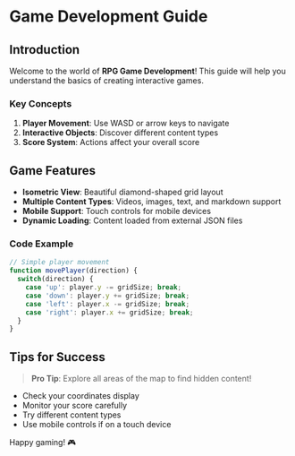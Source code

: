 # Game Development Guide

## Introduction
Welcome to the world of **RPG Game Development**! This guide will help you understand the basics of creating interactive games.

### Key Concepts

1. **Player Movement**: Use WASD or arrow keys to navigate
2. **Interactive Objects**: Discover different content types
3. **Score System**: Actions affect your overall score

## Game Features

- **Isometric View**: Beautiful diamond-shaped grid layout
- **Multiple Content Types**: Videos, images, text, and markdown support
- **Mobile Support**: Touch controls for mobile devices
- **Dynamic Loading**: Content loaded from external JSON files

### Code Example

```javascript
// Simple player movement
function movePlayer(direction) {
  switch(direction) {
    case 'up': player.y -= gridSize; break;
    case 'down': player.y += gridSize; break;
    case 'left': player.x -= gridSize; break;
    case 'right': player.x += gridSize; break;
  }
}
```

## Tips for Success

> **Pro Tip**: Explore all areas of the map to find hidden content!

- Check your coordinates display
- Monitor your score carefully
- Try different content types
- Use mobile controls if on a touch device

Happy gaming! 🎮